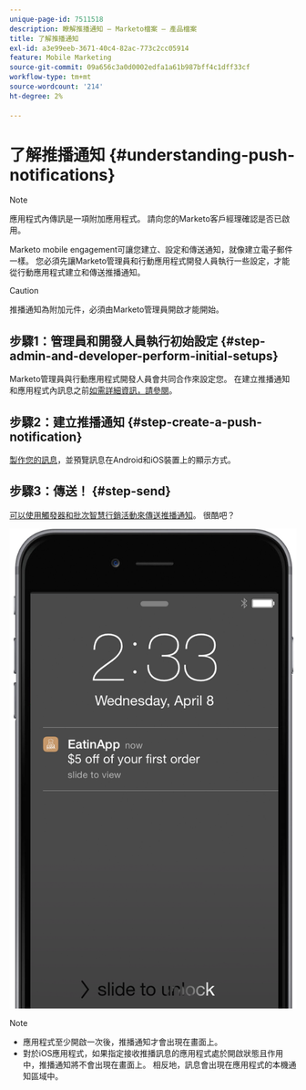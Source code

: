 ```yaml
---
unique-page-id: 7511518
description: 瞭解推播通知 — Marketo檔案 — 產品檔案
title: 了解推播通知
exl-id: a3e99eeb-3671-40c4-82ac-773c2cc05914
feature: Mobile Marketing
source-git-commit: 09a656c3a0d0002edfa1a61b987bff4c1dff33cf
workflow-type: tm+mt
source-wordcount: '214'
ht-degree: 2%

---
```


# 了解推播通知 {#understanding-push-notifications}

>[!NOTE]
>
>應用程式內傳訊是一項附加應用程式。 請向您的Marketo客戶經理確認是否已啟用。

Marketo mobile engagement可讓您建立、設定和傳送通知，就像建立電子郵件一樣。  您必須先讓Marketo管理員和行動應用程式開發人員執行一些設定，才能從行動應用程式建立和傳送推播通知。

>[!CAUTION]
>
>推播通知為附加元件，必須由Marketo管理員開啟才能開始。

## 步驟1：管理員和開發人員執行初始設定 {#step-admin-and-developer-perform-initial-setups}

Marketo管理員與行動應用程式開發人員會共同合作來設定您。 在建立推播通知和應用程式內訊息之前[如需詳細資訊，請參閱](/help/marketo/product-docs/mobile-marketing/admin/before-you-create-push-notifications-and-in-app-messages.md)。

## 步驟2：建立推播通知 {#step-create-a-push-notification}

[製作您的訊息](/help/marketo/product-docs/mobile-marketing/push-notifications/create-a-push-notification.md)，並預覽訊息在Android和iOS裝置上的顯示方式。

## 步驟3：傳送！ {#step-send}

[可以使用觸發器和批次智慧行銷活動來傳送推播通知](/help/marketo/product-docs/mobile-marketing/push-notifications/send-a-mobile-push-notification.md)。 很酷吧？

![](assets/image2015-4-27-8-3a41-3a43.png)

>[!NOTE]
>
>* 應用程式至少開啟一次後，推播通知才會出現在畫面上。
>* 對於iOS應用程式，如果指定接收推播訊息的應用程式處於開啟狀態且作用中，推播通知將不會出現在畫面上。 相反地，訊息會出現在應用程式的本機通知區域中。
